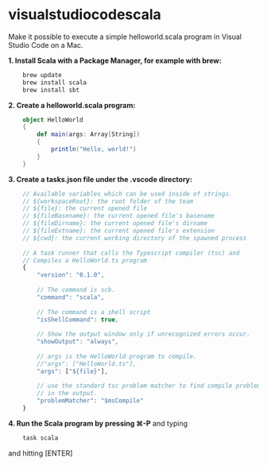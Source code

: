 # visualstudiocodescala
Make it possible to execute a simple helloworld.scala program in Visual Studio Code on a Mac.

**1. Install Scala with a Package Manager, for example with brew:**

```bash
    brew update
    brew install scala
    brew install sbt
```
    
**2. Create a helloworld.scala program:**

```scala
	object HelloWorld 
	{	
		def main(args: Array[String]) 
		{
			println("Hello, world!")
		}
	}
```

**3. Create a tasks.json file under the .vscode directory:**

```js
	// Available variables which can be used inside of strings.
	// ${workspaceRoot}: the root folder of the team
	// ${file}: the current opened file
	// ${fileBasename}: the current opened file's basename
	// ${fileDirname}: the current opened file's dirname
	// ${fileExtname}: the current opened file's extension
	// ${cwd}: the current working directory of the spawned process
	
	// A task runner that calls the Typescript compiler (tsc) and
	// Compiles a HelloWorld.ts program
	{
		"version": "0.1.0",
	
		// The command is scb.
		"command": "scala",
	
		// The command is a shell script
		"isShellCommand": true,
	
		// Show the output window only if unrecognized errors occur.
		"showOutput": "always",
	
		// args is the HelloWorld program to compile.
		//"args": ["HelloWorld.ts"],
	    "args": ["${file}"],
	
		// use the standard tsc problem matcher to find compile problems
		// in the output.
		"problemMatcher": "$msCompile"
	}
```

**4. Run the Scala program by pressing ⌘-P**
and typing

```bash
    task scala
```

and hitting [ENTER]

    
  
  